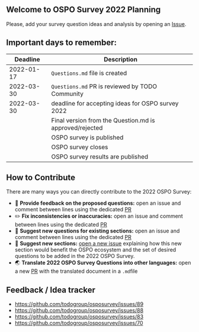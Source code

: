 ## Welcome to OSPO Survey 2022 Planning

Please, add your survey question ideas and analysis by opening an [Issue](https://github.com/todogroup/osposurvey/issues).

## Important days to remember:

| Deadline | Description |
| --- | --- |
| 2022-01-17| `Questions.md` file is created |
| 2022-03-30| `Questions.md` PR is reviewed by TODO Community |
| 2022-03-30| deadline for accepting ideas for OSPO survey 2022 |
| | Final version from the Question.md is approved/rejected |
| | OSPO survey is published |
| | OSPO survey closes |
| | OSPO survey results are published |

## How to Contribute

There are many ways you can directly contribute to the 2022 OSPO Survey:

* 💬 **Provide feedback on the proposed questions:** open an issue and comment between lines using the dedicated [PR](https://github.com/todogroup/osposurvey/pull/99)
* ✏️ **Fix inconsistencies or inaccuracies:** open an issue and comment between lines using the dedicated [PR](https://github.com/todogroup/osposurvey/pull/99)
* 🙋 **Suggest new questions for existing sections:** open an issue and comment between lines using the dedicated [PR](https://github.com/todogroup/osposurvey/pull/99)
* 🧩 **Suggest new sections:** [open a new issue](https://github.com/todogroup/osposurvey/issues) explaining how this new section would benefit the OSPO ecosystem and the set of desired questions to be added in the 2022 OSPO Survey.
* 🌏 **Translate 2022 OSPO Survey Questions into other languages:** open a new [PR](https://github.com/todogroup/osposurvey/pull/) with the translated document in a `.md`file 

## Feedback / Idea tracker


* https://github.com/todogroup/osposurvey/issues/89
* https://github.com/todogroup/osposurvey/issues/88
* https://github.com/todogroup/osposurvey/issues/83
* https://github.com/todogroup/osposurvey/issues/70

